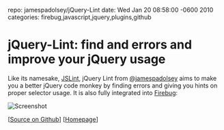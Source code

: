 repo: jamespadolsey/jQuery-Lint
date: Wed Jan 20 08:58:00 -0600 2010
categories: firebug,javascript,jquery,plugins,github

#  jQuery-Lint: find and errors and improve your jQuery usage

Like its namesake, [JSLint](http://www.jslint.com/), jQuery Lint from [@jamespadolsey](http://twitter.com/jamespadolsey) aims to make you a better jQuery code monkey by finding errors and giving you hints on proper selector usage. It is also fully integrated into [Firebug](http://getfirebug.com):

![Screenshot](http://img13.imageshack.us/img13/9527/lint.png)

[[Source on Github](http://github.com/jamespadolsey/jQuery-Lint)] [[Homepage](http://james.padolsey.com/javascript/jquery-lint/)]
